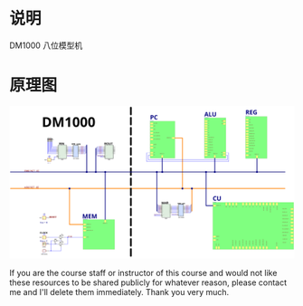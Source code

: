 # 说明
DM1000 八位模型机
# 原理图
![raw svg](DM1000.dlsche.svg)


If you are the course staff or instructor of this course and would not like these resources to be shared publicly for whatever reason, please contact me and I'll delete them immediately. Thank you very much.
